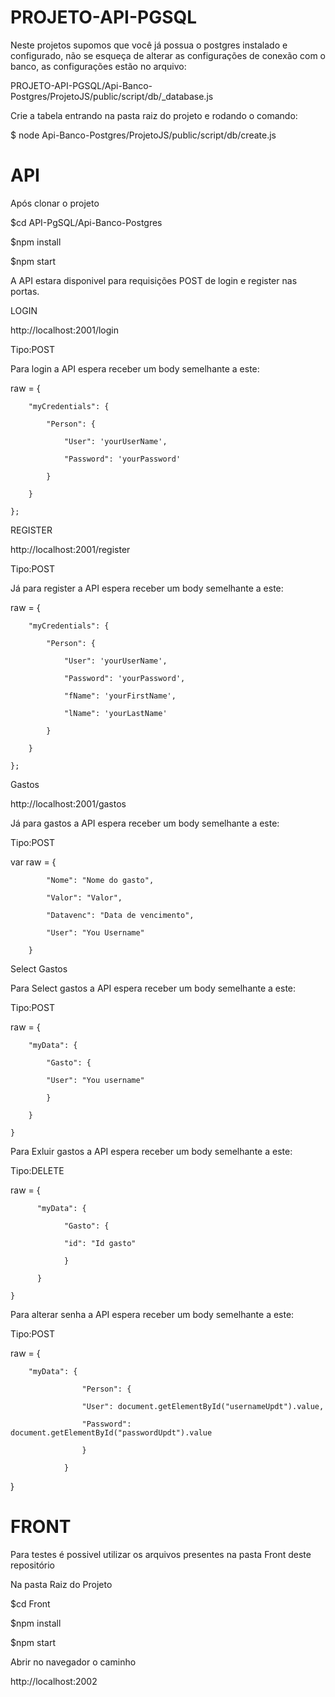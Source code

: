 # PROJETO-API-PGSQL

Neste projetos supomos que você já possua o postgres instalado e configurado,
não se esqueça de alterar as configurações de conexão com o banco, as configurações estão no arquivo:

PROJETO-API-PGSQL/Api-Banco-Postgres/ProjetoJS/public/script/db/_database.js

Crie a tabela entrando na pasta raiz do projeto e rodando o comando:

$ node Api-Banco-Postgres/ProjetoJS/public/script/db/create.js

# API

Após clonar o projeto

$cd API-PgSQL/Api-Banco-Postgres

$npm install

$npm start

A API estara disponivel para requisições POST de login e register nas portas.

LOGIN

http://localhost:2001/login

Tipo:POST

Para login a API espera receber um body semelhante a este:

raw = {

        "myCredentials": {
        
            "Person": {
            
                "User": 'yourUserName',
                
                "Password": 'yourPassword'
                
            }
            
        }
        
    };

REGISTER

http://localhost:2001/register

Tipo:POST

Já para register a API espera receber um body semelhante a este:

raw = {

        "myCredentials": {
        
            "Person": {
            
                "User": 'yourUserName',
                
                "Password": 'yourPassword',
                
                "fName": 'yourFirstName',
                
                "lName": 'yourLastName'
                
            }
            
        }
        
    };

Gastos

http://localhost:2001/gastos

Já para gastos a API espera receber um body semelhante a este:

Tipo:POST

var raw = {

            "Nome": "Nome do gasto",
            
            "Valor": "Valor",
            
            "Datavenc": "Data de vencimento",
            
            "User": "You Username"
            
        }
        
Select Gastos

Para Select gastos a API espera receber um body semelhante a este:

Tipo:POST

raw = {

        "myData": {
        
            "Gasto": {
            
            "User": "You username"
            
            }
            
        }
        
    }
    
Para Exluir gastos a API espera receber um body semelhante a este:

Tipo:DELETE 

raw = {

          "myData": {
          
                "Gasto": {
                
                "id": "Id gasto"
                
                }
                
          }
          
    }
    
Para alterar senha a API espera receber um body semelhante a este:

Tipo:POST

raw = {

        "myData": {
        
                    "Person": {
                    
                    "User": document.getElementById("usernameUpdt").value,
                    
                    "Password": document.getElementById("passwordUpdt").value
                    
                    }
                    
                }

}
 
# FRONT

Para testes é possivel utilizar os arquivos presentes na pasta Front deste repositório

Na pasta Raiz do Projeto

$cd Front 

$npm install

$npm start

Abrir no navegador o caminho 

http://localhost:2002

